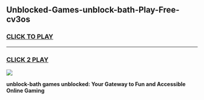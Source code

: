
## Unblocked-Games-unblock-bath-Play-Free-cv3os
<h3>
<a href="https://premium76.site?title=unblock-bath&ref=18A1">CLICK TO PLAY</a></h3>
<hr>

<h3>
<a href="https://premium76.site?title=unblock-bath&ref=18A1">CLICK 2 PLAY</a>
  
</h3>

<a href="https://premium76.site?title=unblock-bath&ref=18A1"><img src="https://clearcache.store/games.png"></a>


**unblock-bath games unblocked: Your Gateway to Fun and Accessible Online Gaming**
